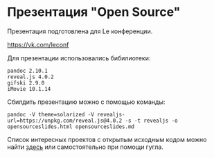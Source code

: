 # Презентация "Open Source"

Презентация подготовлена для Le конференции.

https://vk.com/leconf

Для презентации использовались бибилиотеки:

```
pandoc 2.10.1
reveal.js 4.0.2
gifski 2.9.0 
iMovie 10.1.14
```

Сбилдить презентацию можно с помощью команды:

```
pandoc -V theme=solarized -V revealjs-url=https://unpkg.com/reveal.js@4.0.2 -s -t revealjs -o opensourceslides.html opensourceslides.md
```

Список интересных проектов с открытым исходным кодом можно найти [здесь](https://github.com/pukhlyakova/openSourcePresentation/blob/master/open_source_list.md)
 или самостоятельно при помощи гугла.